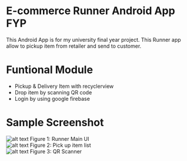 # E-commerce Runner Android App FYP
This Android App is for my university final year project. This Runner app allow to pickup item from retailer and send to customer.

# Funtional Module
- Pickup & Delivery Item with recyclerview 
- Drop item by scanning QR code
- Login by using google firebase 

# Sample Screenshot

![alt text](https://s15.postimg.cc/nim6xo79n/runner.jpg) Figure 1: Runner Main UI</br>
![alt text](https://s15.postimg.cc/ulu2da4zf/runner_pick_item.jpg)  Figure 2: Pick up item list</br>
![alt text](https://s15.postimg.cc/f0cqtc8gr/scan_QR.png)  Figure 3: QR Scanner</br>
